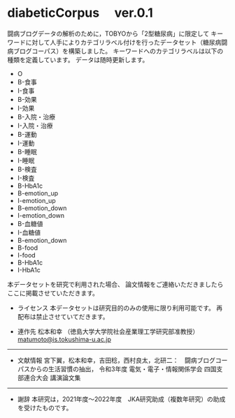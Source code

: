 # diabeticCorpus 　ver.0.1

闘病ブログデータの解析のために，TOBYOから「2型糖尿病」に限定して
キーワードに対して人手によりカテゴリラベル付けを行ったデータセット（糖尿病闘病ブログコーパス）を構築しました。
キーワードへのカテゴリラベルは以下の種類を定義しています。
データは随時更新します。


- O
- B-食事
- I-食事
- B-効果
- I-効果
- B-入院・治療
- I-入院・治療
- B-運動
- I-運動
- B-睡眠
- I-睡眠
- B-検査
- I-検査
- B-HbA1c
- B-emotion_up
- I-emotion_up
- B-emotion_down
- I-emotion_down
- B-血糖値
- I-血糖値
- B-emotion_down
- B-food
- I-food
- B-HbA1c
- I-HbA1c

本データセットを研究で利用された場合、
論文情報をご連絡いただきましたらここに掲載させていただきます。

* ライセンス
本データセットは研究目的のみの使用に限り利用可能です。
再配布は禁止させていてだきます。

* 連作先
松本和幸 （徳島大学大学院社会産業理工学研究部准教授）
matumoto@is.tokushima-u.ac.jp

-----------

* 文献情報
宮下翼，松本和幸，吉田稔，西村良太，北研二：　闘病ブログコーパスからの生活習慣の抽出，
令和3年度 電気・電子・情報関係学会 四国支部連合大会 講演論文集

-----------

* 謝辞
本研究は，2021年度～2022年度　JKA研究助成（複数年研究）の助成を受けたものです。

